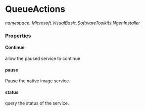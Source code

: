 ﻿# QueueActions
_namespace: [Microsoft.VisualBasic.SoftwareToolkits.NgenInstaller](./index.md)_






### Properties

#### Continue
allow the paused service to continue
#### pause
Pause the native image service
#### status
query the status of the service.
